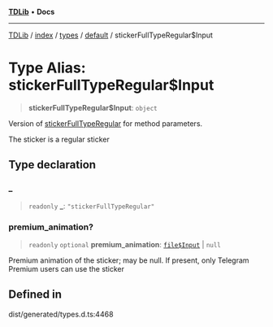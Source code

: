 [**TDLib**](../../../../../../README.md) • **Docs**

***

[TDLib](../../../../../../modules.md) / [index](../../../../../README.md) / [types](../../../README.md) / [default](../README.md) / stickerFullTypeRegular$Input

# Type Alias: stickerFullTypeRegular$Input

> **stickerFullTypeRegular$Input**: `object`

Version of [stickerFullTypeRegular](stickerFullTypeRegular.md) for method parameters.

The sticker is a regular sticker

## Type declaration

### \_

> `readonly` **\_**: `"stickerFullTypeRegular"`

### premium\_animation?

> `readonly` `optional` **premium\_animation**: [`file$Input`](file$Input-1.md) \| `null`

Premium animation of the sticker; may be null. If present, only Telegram Premium users can use the sticker

## Defined in

dist/generated/types.d.ts:4468
